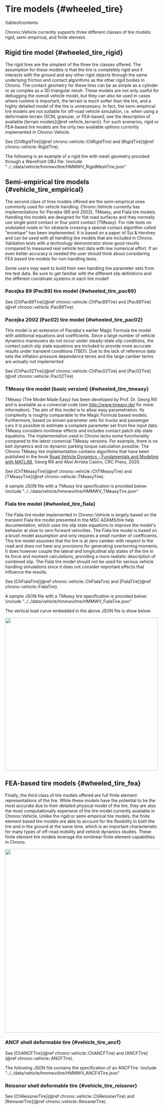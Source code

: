 Tire models {#wheeled_tire}
===========================


\tableofcontents

Chrono::Vehicle currently supports three different classes of tire models: rigid, semi-empirical, and finite element. 

## Rigid tire model  {#wheeled_tire_rigid}

The rigid tires are the simplest of the three tire classes offered.  The assumption for these models is that the tire is completely rigid and it interacts with the ground and any other rigid objects through the same underlying friction and contact algorithms as the other rigid bodies in Chrono.  The contact geometry for these tires can be as simple as a cylinder or as complex as a 3D triangular mesh.  These models are not only useful for debugging the overall vehicle model, but they can also be used in cases where runtime is important, the terrain is much softer than the tire, and a highly detailed model of the tire is unnecessary.  In fact, the semi-empirical tire models are not suitable for off-road vehicle simulation, i.e. when using a deformable terrain (SCM, granular, or FEA-based; see the description of available [terrain models](@ref vehicle_terrain)).  For such scenarios, rigid or FEA-based tire models are the only two available options currently implemented in Chrono::Vehicle. 

See [ChRigidTire](@ref chrono::vehicle::ChRigidTire) and [RigidTire](@ref chrono::vehicle::RigidTire).

The following is an example of a rigid tire with mesh geometry provided through a Wavefront OBJ file: 
\include "../../data/vehicle/hmmwv/tire/HMMWV_RigidMeshTire.json"

## Semi-empirical tire models {#vehicle_tire_empirical}

The second class of tires models offered are the semi-empirical ones commonly used for vehicle handling.  Chrono::Vehicle currently has implementations for Pacejka (89 and 2002), TMeasy, and Fiala tire models. Handling tire models are designed for flat road surfaces and they normally use single point contact or four point contact (TMeasy). For ride tests on ondulated roads or for obstacle crossing a special contact algorithm called "envelope" has been implemented. It is based on a paper of Sui & Hershey and can be used with all handling tire models that are included in Chrono. Validation tests with a technology demonstrator show good results compared to measured real vehicle test data with low numerical effort. If an even better accuracy is needed the user should think about considering FEA based tire models for non-handling tests.

Some users may want to build their own handling tire parameter sets from tire test data. Be sure to get familiar with the different slip definitions and the different coordinate systems in each tire model!

### Pacejka 89 (Pac89) tire model {#wheeled_tire_pac89}

See [ChPac89Tire](@ref chrono::vehicle::ChPac89Tire) and [Pac89Tire](@ref chrono::vehicle::Pac89Tire).

### Pacejka 2002 (Pac02) tire model  {#wheeled_tire_pac02}

This model is an extension of Pacejka's earlier Magic Formula tire model with additional equations and coefficients.  Since a large number of vehicle dynamics maneuvers do not occur under steady-state slip conditions, the contact patch slip state equations are included to provide more accurate results under transient conditions (TBD!). Due to the lack of reference data sets the inflation pressure dependence terms and the large camber terms are actually not implemented.

See [ChPac02Tire](@ref chrono::vehicle::ChPac02Tire) and [Pac02Tire](@ref chrono::vehicle::Pac02Tire).

### TMeasy tire model (basic version) {#wheeled_tire_tmeasy}

TMeasy (Tire Model Made Easy) has been developed by Prof. Dr. Georg Rill and is available as a comercial code (see http://www.tmeasy.de/ for more information). The aim of this model is to allow easy parametration. Its complexity is roughly comparable to the Magic Formula based models. Furthermore, based on known parameter sets for trucks and passenger cars it is possible to estimate a complete parameter set from few input data. TMeasy considers nonlinear effects and includes contact patch slip state equations. The implementation used in Chrono lacks some functionality compared to the latest comercial TMeasy versions. For example, there is no belt dynamics and no dynamic parking torque calculation possible. The Chrono TMeasy tire implementation contains algorithms that have been published in the book [Road Vehicle Dynamics - Fundamentals and Modeling with MATLAB](https://www.routledge.com/Road-Vehicle-Dynamics-Fundamentals-and-Modeling-with-MATLAB/Rill-Castro/p/book/9780367199739), Georg Rill and Abel Arrieta Castro, CRC Press, 2020.

See [ChTMeasyTire](@ref chrono::vehicle::ChTMeasyTire) and [TMeasyTire](@ref chrono::vehicle::TMeasyTire).

A sample JSON file with a TMeasy tire specification is provided below:
\include "../../data/vehicle/hmmwv/tire/HMMWV_TMeasyTire.json"


### Fiala tire model  {#wheeled_tire_fiala}

The Fiala tire model implemented in Chrono::Vehicle is largely based on the transient Fiala tire model presented in the MSC ADAMS/tire help documentation, which uses tire slip state equations to improve the model's behavior at slow to zero forward velocities.  The Fiala tire model is based on a brush model assumption and only requires a small number of coefficients. This tire model assumes that the tire is at zero camber with respect to the road and does not have any provisions for generating overturning moments.  It does however couple the lateral and longitudinal slip states of the tire in its force and moment calculations, providing a more realistic description of combined slip. The Fiala tire model should not be used for serious vehicle handling simulations since it does not consider important effects that influence the results.

See [ChFialaTire](@ref chrono::vehicle::ChFialaTire) and [FialaTire](@ref chrono::vehicle::FialaTire).

A sample JSON file with a TMeasy tire specification is provided below:
\include "../../data/vehicle/hmmwv/tire/HMMWV_FialaTire.json"

The vertical load curve embedded in the above JSON file is show below:

<img src="http://www.projectchrono.org/assets/manual/vehicle/curves/FialaTire_vertical_load.png" width="500" />

## FEA-based tire models  {#wheeled_tire_fea}

Finally, the third class of tire models offered are full finite element representations of the tire.  While these models have the potential to be the most accurate due to their detailed physical model of the tire, they are also the most computationally expensive of the tire model currently available in Chrono::Vehicle.  Unlike the rigid or semi-empirical tire models, the finite element based tire models are able to account for the flexibility in both the tire and in the ground at the same time, which is an important characteristic for many types of off-road mobility and vehicle dynamics studies.  These finite element tire models leverage the nonlinear finite element capabilities in Chrono. 

<img src="http://www.projectchrono.org/assets/manual/vehicle/wheeled/FEA_tire_sections.png" width="600" />

### ANCF shell deformable tire {#vehicle_tire_ancf}

See [ChANCFTire](@ref chrono::vehicle::ChANCFTire) and [ANCFTire](@ref chrono::vehicle::ANCFTire).

The following JSON file contains the specification of an ANCFTire:
\include "../../data/vehicle/hmmwv/tire/HMMWV_ANCF4Tire.json"

### Reissner shell deformable tire {#vehicle_tire_reissner}

See [ChReissnerTire](@ref chrono::vehicle::ChReissnerTire) and [ReissnerTire](@ref chrono::vehicle::ReissnerTire).
